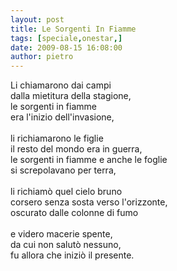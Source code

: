 ```yaml
---
layout: post
title: Le Sorgenti In Fiamme
tags: [speciale,onestar,]
date: 2009-08-15 16:08:00
author: pietro
---
```

Li chiamarono dai campi<br/>dalla mietitura della stagione,<br/>le sorgenti in fiamme<br/>era l'inizio dell'invasione,<br/><br/>li richiamarono le figlie<br/>il resto del mondo era in guerra,<br/>le sorgenti in fiamme e anche le foglie<br/>si screpolavano per terra,<br/><br/>li richiamò quel cielo bruno<br/>corsero senza sosta verso l'orizzonte,<br/>oscurato dalle colonne di fumo<br/><br/>e videro macerie spente,<br/>da cui non salutò nessuno,<br/>fu allora che iniziò il presente.
